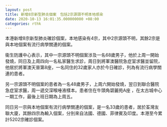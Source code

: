 ```yaml
---
layout: post
title: 新增8宗新型肺炎個案　包括2宗源頭不明本地感染
date: 2020-10-13 16:01:35.000000000 +08:00
categories: rthk
---
```


本港新增8宗新型肺炎確診個案，本地感染有4宗，其中2宗源頭不明，其餘2宗是與本地個案有流行病學關連的個案。

衞生防護中心表示，其中一宗源頭不明個案涉及一名68歲男子，他於上周一開始發燒，同日及上周四向一名私家醫生求診，周日到將軍澳醫院急症室求醫並留院，他居於將軍澳天晉第8座，一名同住的32歲家人亦於今日確診，列為有流行病學關連的患者。

另一宗源頭不明個案的患者為一名48歲男子，上周六開始發燒，翌日到聯合醫院急症室求醫，周一遞交深喉唾液樣本。患者住在牛頭角碧麗苑A座 ，在太古城中心一期工作，最後上班日期為上周五。

同日另一宗與本地個案有流行病學關連的個案，是一名33歲的患者，居於荃灣友聯大廈，其餘四宗為輸入個案，分別來自法國、德國、菲律賓及印度。本港至今累計5202宗確診個案。
